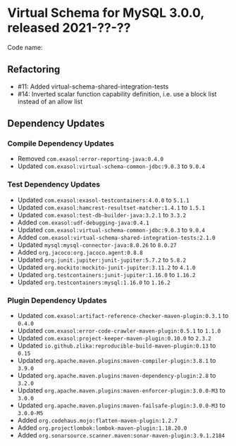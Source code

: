 # Virtual Schema for MySQL 3.0.0, released 2021-??-??

Code name:

## Refactoring

* #11: Added virtual-schema-shared-integration-tests
* #14: Inverted scalar function capability definition, i.e. use a block list instead of an allow list

## Dependency Updates

### Compile Dependency Updates

* Removed `com.exasol:error-reporting-java:0.4.0`
* Updated `com.exasol:virtual-schema-common-jdbc:9.0.3` to `9.0.4`

### Test Dependency Updates

* Updated `com.exasol:exasol-testcontainers:4.0.0` to `5.1.1`
* Updated `com.exasol:hamcrest-resultset-matcher:1.4.1` to `1.5.1`
* Updated `com.exasol:test-db-builder-java:3.2.1` to `3.3.2`
* Added `com.exasol:udf-debugging-java:0.4.1`
* Updated `com.exasol:virtual-schema-common-jdbc:9.0.3` to `9.0.4`
* Added `com.exasol:virtual-schema-shared-integration-tests:2.1.0`
* Updated `mysql:mysql-connector-java:8.0.26` to `8.0.27`
* Added `org.jacoco:org.jacoco.agent:0.8.8`
* Updated `org.junit.jupiter:junit-jupiter:5.7.2` to `5.8.2`
* Updated `org.mockito:mockito-junit-jupiter:3.11.2` to `4.1.0`
* Updated `org.testcontainers:junit-jupiter:1.16.0` to `1.16.2`
* Updated `org.testcontainers:mysql:1.16.0` to `1.16.2`

### Plugin Dependency Updates

* Updated `com.exasol:artifact-reference-checker-maven-plugin:0.3.1` to `0.4.0`
* Updated `com.exasol:error-code-crawler-maven-plugin:0.5.1` to `1.1.0`
* Updated `com.exasol:project-keeper-maven-plugin:0.10.0` to `2.3.2`
* Updated `io.github.zlika:reproducible-build-maven-plugin:0.13` to `0.15`
* Updated `org.apache.maven.plugins:maven-compiler-plugin:3.8.1` to `3.9.0`
* Updated `org.apache.maven.plugins:maven-dependency-plugin:2.8` to `3.2.0`
* Updated `org.apache.maven.plugins:maven-enforcer-plugin:3.0.0-M3` to `3.0.0`
* Updated `org.apache.maven.plugins:maven-failsafe-plugin:3.0.0-M3` to `3.0.0-M5`
* Added `org.codehaus.mojo:flatten-maven-plugin:1.2.7`
* Added `org.projectlombok:lombok-maven-plugin:1.18.20.0`
* Added `org.sonarsource.scanner.maven:sonar-maven-plugin:3.9.1.2184`
